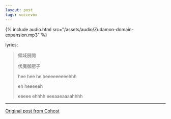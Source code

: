 ```yaml
---
layout: post
tags: voicevox
---
```



{% include audio.html src="/assets/audio/Zudamon-domain-expansion.mp3" %}


lyrics:

<blockquote>
<p>領域展開</p>
<p>伏魔御厨子</p>
<p>hee hee he heeeeeeeeehhh</p>
<p>eh heeeeeh</p>
<p>eeeee ehhhh eeeaaeaaaahhhh</p>
</blockquote>

---

[Original post from Cohost](https://cohost.org/meow-d/post/5713812-just-installed-voice)
